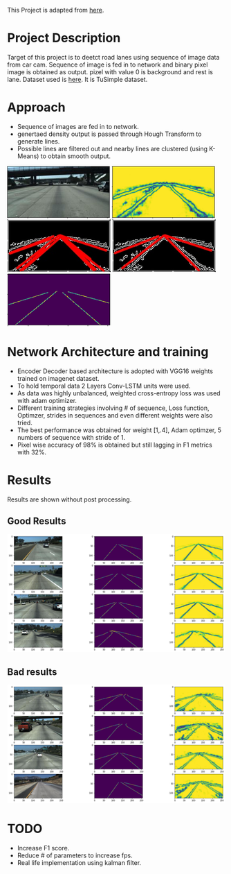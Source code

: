 This Project is adapted from [here](https://github.com/qinnzou/Robust-Lane-Detection).

# Project Description
Target of this project is to deetct road lanes using sequence of image data from car cam. Sequence of image is fed in to network and binary pixel image is obtained as output. pizel with value 0 is background and rest is lane.
Dataset used is [here](https://drive.google.com/drive/folders/1rpPgQ9TmG99eQ22Rh5Of8x8c0iOjyq4Y?usp=sharing). It is TuSimple dataset.

# Approach
- Sequence of images are fed in to network.
- genertaed density output is passed through Hough Transform to generate lines.
- Possible lines are filtered out and nearby lines are clustered (using K-Means) to obtain smooth output. 


![Input](https://github.com/Ayush-Learner/Data-Science-ML-Practice/blob/master/Road%20Lane%20segmentation/Images/input_alt_10.PNG)
![Prediction](https://github.com/Ayush-Learner/Data-Science-ML-Practice/blob/master/Road%20Lane%20segmentation/Images/prediction_alt_10.PNG)
![Line detection](https://github.com/Ayush-Learner/Data-Science-ML-Practice/blob/master/Road%20Lane%20segmentation/Images/Multiple_hough_lines.jpg)
![Final output](https://github.com/Ayush-Learner/Data-Science-ML-Practice/blob/master/Road%20Lane%20segmentation/Images/mean_hough_lines_alt_10.jpg)
![Ground truth](https://github.com/Ayush-Learner/Data-Science-ML-Practice/blob/master/Road%20Lane%20segmentation/Images/gt_alt_10.PNG)

# Network Architecture and training
- Encoder Decoder based architecture is adopted with VGG16 weights trained on imagenet dataset.
- To hold temporal data 2 Layers Conv-LSTM units were used.
- As data was highly unbalanced, weighted cross-entropy loss was used with adam optimizer.
- Different training strategies involving # of sequence, Loss function, Optimzer, strides in sequences and even different weights were also tried.
- The best performance was obtained for weight [1,.4], Adam optimzer, 5 numbers of sequence with stride of 1.
- Pixel wise accuracy of 98% is obtained but still lagging in F1 metrics with 32%.




# Results

Results are shown without post processing.

## Good Results
![98%](https://github.com/Ayush-Learner/Data-Science-ML-Practice/blob/master/Road%20Lane%20segmentation/Images/98%25%20accuracy.png)
## Bad results
![98%](https://github.com/Ayush-Learner/Data-Science-ML-Practice/blob/master/Road%20Lane%20segmentation/Images/download.png)

# TODO
- Increase F1 score.
- Reduce # of parameters to increase fps.
- Real life implementation using kalman filter.
